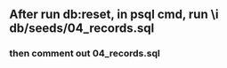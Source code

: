 ## After run db:reset, in psql cmd, run \i db/seeds/04_records.sql
### then comment out 04_records.sql